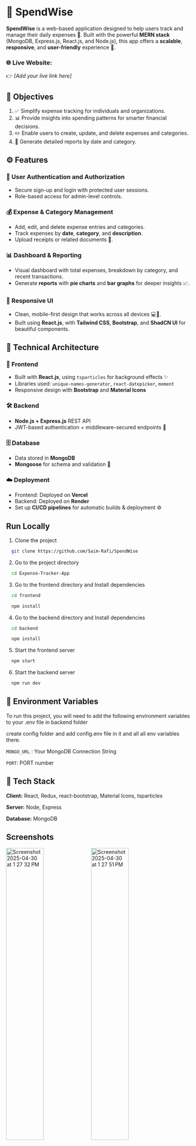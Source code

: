 # 💸 SpendWise  
**SpendWise** is a web-based application designed to help users track and manage their daily expenses 🧾. Built with the powerful **MERN stack** (MongoDB, Express.js, React.js, and Node.js), this app offers a **scalable**, **responsive**, and **user-friendly** experience 🚀.

### 🌐 Live Website:  
👉 *[Add your live link here]*


## 🎯 Objectives

1. ✅ Simplify expense tracking for individuals and organizations.  
2. 📊 Provide insights into spending patterns for smarter financial decisions.  
3. ✏️ Enable users to create, update, and delete expenses and categories.  
4. 📅 Generate detailed reports by date and category.


## ⚙️ Features

### 🔐 User Authentication and Authorization
- Secure sign-up and login with protected user sessions.  
- Role-based access for admin-level controls.

### 💰 Expense & Category Management
- Add, edit, and delete expense entries and categories.  
- Track expenses by **date**, **category**, and **description**.  
- Upload receipts or related documents 📎.

### 📊 Dashboard & Reporting
- Visual dashboard with total expenses, breakdown by category, and recent transactions.  
- Generate **reports** with **pie charts** and **bar graphs** for deeper insights 📈.

### 📱 Responsive UI
- Clean, mobile-first design that works across all devices 💻📱.  
- Built using **React.js**, with **Tailwind CSS**, **Bootstrap**, and **ShadCN UI** for beautiful components.


## 🧠 Technical Architecture

### 🎨 Frontend
- Built with **React.js**, using `tsparticles` for background effects ✨  
- Libraries used: `unique-names-generator`, `react-datepicker`, `moment`  
- Responsive design with **Bootstrap** and **Material Icons**

### 🛠️ Backend
- **Node.js + Express.js** REST API  
- JWT-based authentication + middleware-secured endpoints 🔐

### 🗄️ Database
- Data stored in **MongoDB**  
- **Mongoose** for schema and validation 🧾

### ☁️ Deployment
- Frontend: Deployed on **Vercel**  
- Backend: Deployed on **Render**  
- Set up **CI/CD pipelines** for automatic builds & deployment ⚙️


## Run Locally

1. Clone the project

```bash
  git clone https://github.com/Saim-Rafi/SpendWise
```

2. Go to the project directory

```bash
  cd Expense-Tracker-App
```

3. Go to the frontend directory and Install dependencies

```bash
  cd frontend
```
```bash
  npm install
```

4. Go to the backend directory and Install dependencies

```bash
  cd backend
```
```bash
  npm install
```

5. Start the frontend server

```bash
  npm start
```


6. Start the backend server

```bash
  npm run dev
```

## 🔐 Environment Variables

To run this project, you will need to add the following environment variables to your .env file in backend folder

create config folder and add config.env file in it and all all env variables there.

`MONGO_URL` : Your MongoDB Connection String

`PORT`: PORT number


## 🧰 Tech Stack

**Client:** React, Redux, react-bootstrap, Material Icons, tsparticles

**Server:** Node, Express

**Database:** MongoDB


## Screenshots

<p float="left">
<img width="45%" alt="Screenshot 2025-04-30 at 1 27 32 PM" src="https://github.com/user-attachments/assets/c339f919-93f0-4ccd-9084-b7a0cecb4863" />
<img width="45%" alt="Screenshot 2025-04-30 at 1 27 51 PM" src="https://github.com/user-attachments/assets/c989dc0c-b478-45d1-8563-dcd72e5d6666" />
<img width="45%" alt="Screenshot 2025-04-30 at 1 28 03 PM" src="https://github.com/user-attachments/assets/e664f3ee-381f-466f-920c-e6be8c0deb2c" />
<img width="45%" alt="Screenshot 2025-04-30 at 1 28 15 PM" src="https://github.com/user-attachments/assets/2c4fdc47-256e-4735-956e-b780d5009532" />
</p>





## License

This project is licensed under the MIT License 🧾[MIT](https://choosealicense.com/licenses/mit/)


